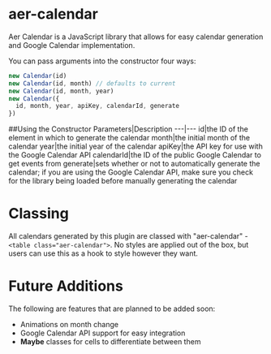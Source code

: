 # aer-calendar

Aer Calendar is a JavaScript library that allows for easy calendar generation and Google Calendar implementation.

You can pass arguments into the constructor four ways:
``` JavaScript
new Calendar(id)
new Calendar(id, month) // defaults to current
new Calendar(id, month, year)
new Calendar({
  id, month, year, apiKey, calendarId, generate
})
```

##Using the Constructor
Parameters|Description
---|---
id|the ID of the element in which to generate the calendar
month|the initial month of the calendar
year|the initial year of the calendar
apiKey|the API key for use with the Google Calendar API
calendarId|the ID of the public Google Calendar to get events from
generate|sets whether or not to automatically generate the calendar; if you are using the Google Calendar API, make sure you check for the library being loaded before manually generating the calendar

# Classing
All calendars generated by this plugin are classed with "aer-calendar" - <code>&lt;table class=&quot;aer-calendar&quot;&gt;</code>. No styles are applied out of the box, but users can use this as a hook to style however they want.

# Future Additions
The following are features that are planned to be added soon:

- Animations on month change
- Google Calendar API support for easy integration
- **Maybe** classes for cells to differentiate between them
